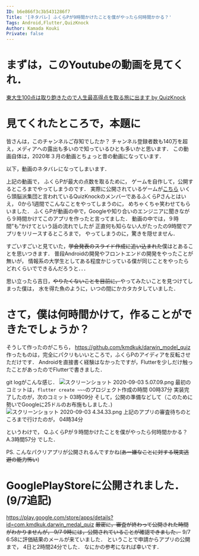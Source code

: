 ```yaml
---
ID: b6e866f3c3b5431286f7
Title: '[ネタバレ] ふくらPが9時間かけたことを僕がやったら何時間かかる？'
Tags: Android,Flutter,QuizKnock
Author: Kamada Kouki
Private: false
---
```


# まずは，このYoutubeの動画を見てくれ．

[東大生100点は取り飽きたので人生最高得点を取る旅に出ます by QuizKnock](https://youtu.be/AISo8I4xYL4)

# 見てくれたところで，本題に

皆さんは，このチャンネルご存知でしたか？
チャンネル登録者数も140万を超え，メディアへの露出も多いので知っているひとも多いかと思います．
この動画自体は，2020年３月の動画とちょっと昔の動画になっています．

以下，動画のネタバレになってしまいます．

上記の動画で， ふくらPが最大の点数を取るために， ゲームを自作して，公開するところまでやってしまうのです．
実際に公開されているゲームが[こちら](https://play.google.com/store/apps/details?id=com.baton.Horwitz&hl=ja)
いくら頭脳派集団と言われているQuizKnockのメンバーであるふくらPさんとはいえ，
0から1週間でこんなことをやってしまうのに，
めちゃくちゃ笑わせてもらいました．
ふくらPが動画の中で，Googleや知り合いのエンジニアに聞きながら９時間かけてこのアプリを作ったと言ってました．
動画の中では，９時間”も”かけてという話の流れでしたが
正直何も知らない人がたったの9時間でアプリをリリースするところまで，
やってしまうのに，驚きを隠せません．

すごいすごいと見ていた，~~学会発表のスライド作成に追い込まれた~~僕はとあることを思いつきます．
普段Androidの開発やフロントエンドの開発をやったことが無いが，
情報系の大学生としてある程度かじっている僕が同じことをやったらどれくらいでできるんだろうと．．．

思い立ったら吉日，~~やりたくないことを目前に，~~やってみたいことを見つけてしまった僕は，
水を得た魚のように，いつの間にかカタカタしていました．


# さて，僕は何時間かけて，作ることができたでしょうか？
そうして作ったのがこちら，
https://github.com/kmdkuk/darwin_model_quiz
作ったものは，完全にパクリもいいところで，ふくらPのアイディアを反転させただけです．
Androidを直接書く経験はなかったですが，Flutterを少しだけ触ったことがあったのでFlutterで書きました．

git logがこんな感じ．
![スクリーンショット 2020-09-03 5.07.09.png](https://qiita-image-store.s3.ap-northeast-1.amazonaws.com/0/129037/8e705b57-395b-174e-3f2a-a6a7dc7f4318.png)
最初のコミットは，`flutter create ~~~`のプロジェクト作成の時間
00時37分
実装完了したのが，次のコミット
03時09分
そして，公開の準備などして（このために勢いでGoogleに25ドルのお布施もしました．)
![スクリーンショット 2020-09-03 4.34.33.png](https://qiita-image-store.s3.ap-northeast-1.amazonaws.com/0/129037/77af5519-e8be-8f6e-4c85-23a96928fbf8.png)
上記のアプリの審査待ちのところまで行けたのが，
04時34分

というわけで，
Q.ふくらPが９時間かけたことを僕がやったら何時間かかる？
A.3時間57分
でした．

PS. こんなパクリアプリが公開されるんですかね(~~あー嫌なことに対する現実逃避の能力怖い~~)

# GooglePlayStoreに公開されました．(9/7追記)

https://play.google.com/store/apps/details?id=com.kmdkuk.darwin_medal_quiz
~~厳密に，審査が終わって公開された時間がわかりませんが，
9/7 9時には，公開されていることが確認できました．~~
9/7 6:58に評価結果のメールが来ていました．
ということで申請からアプリの公開まで，
4日と2時間24分でした．
なにかの参考になれば幸いです．
